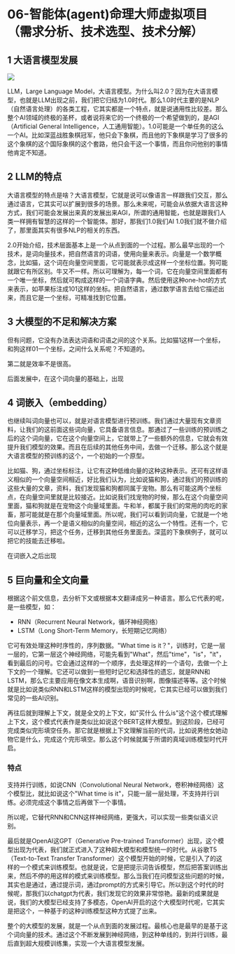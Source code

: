 # 06-智能体(agent)命理大师虚拟项目（需求分析、技术选型、技术分解）

## 1 大语言模型发展

 

![](https://javaedge-1256172393.cos.ap-shanghai.myqcloud.com/image-20240421182200928.png)

LLM，Large Language Model，大语言模型。为什么叫2.0？因为在大语言模型，也就是LLM出现之前，我们把它归结为1.0时代。那么1.0时代主要的是NLP（自然语言处理）的各类工程，它其实都是一个特点，就是说通用性比较差。那么整个AI领域的终极的圣杯，或者说将来它的一个终极的一个希望做到的，是AGI（Artificial General Intelligence，人工通用智能）。1.0可能是一个单任务的这么一个AI。比如深蓝战胜象棋冠军，他只会下象棋，而且他的下象棋是学习了很多的这个象棋的这个国际象棋的这个套路，他只会干这一个事情，而且你问他别的事情他肯定不知道。

## 2 LLM的特点

大语言模型的特点是啥？大语言模型，它就是说可以像语言一样跟我们交互，那么通过语言，它其实可以扩展到很多的场景。那么未来呢，可能会从依据大语言这种方式，我们可能会发展出来真的发展出来AGI，所谓的通用智能，也就是跟我们人类一样拥有智慧的这样的一个智能体。那好，那我们1.0我们AI 1.0我们就不做介绍了，那里面其实有很多NLP的相关的东西。

2.0开始介绍，技术层面基本上是一个从点到面的一个过程。那么最早出现的一个技术，是词向量技术，把自然语言的词语，使用向量来表示。向量是一个数学概念，比如猫，这个词在向量空间里面，它可能就表示成这样一个坐标位置。狗可能就跟它有所区别。牛又不一样。所以可理解为，每一个词，它在向量空间里面都有一个唯一坐标，然后就可构成这样的一个词语字典。然后使用这种one-hot的方式来表示，如苹果标注成101这样的坐标。把自然语言，通过数学语言去给它描述出来，而且它是一个坐标，可精准找到它位置。

## 3 大模型的不足和解决方案

但有问题，它没有办法表达词语和词语之间的这个关系。比如猫1这样一个坐标，和狗这样01一个坐标，之间什么关系呢？不知道的。

第二就是效率不是很高。

后面发展中，在这个词向量的基础上，出现

## 4 词嵌入（embedding）

也继续叫词向量也可以，就是对语言模型进行预训练。我们通过大量现有文章资料，让我们的这前面这些词向量，它具备语言信息。那通过了一些训练的预训练之后的这个词向量，它在这个向量空间上，它就带上了一些额外的信息，它就会有效提升我们模型的效果。而且在后续的其他任务中间，去做一个迁移。那么这个就是大语言模型的预训练的这个，一个初始的一个原型。

比如猫、狗，通过坐标标注，让它有这种低维向量的这种这种表示。还可有这样语义相似的一个向量空间相近，好比我们认为，比如说猫和狗，通过我们的预训练的这些大量的文章，资料，我们发现猫和狗都同属于宠物。那么有可能这两个坐标点，在向量空间里就是比较接近。比如说我们找宠物的时候，那么在这个向量空间里面，猫和狗就是在宠物这个向量域里面。牛和羊，都属于我们的常用的肉吃的家畜，那可能就是在那个向量域里面。所以呢，我们可以看到词向量，它就是一个地位向量表示，再一个是语义相似的向量空间，相近的这么一个特性。还有一个，它可以迁移学习，把这个任务，迁移到其他任务里面去。深蓝的下象棋例子，就可以把它的技能去迁移啦。

在词嵌入之后出现

## 5 巨向量和全文向量

根据这个前文信息，去分析下文或根据本文翻译成另一种语言。那么它代表的呢，是一些模型，如：

- RNN（Recurrent Neural Network，循环神经网络）
- LSTM（Long Short-Term Memory，长短期记忆网络）

它可有效处理这种时序性的，序列数据。"What time is it？"，训练时，它是一层一层的，它第一层这个神经网络，可能先看到"What"，然后"time"，"is"，"it"，看到最后的问号。它会通过这样的一个顺序，去处理这样的一个语句，去做一个上下文的一个理解。它还可以做到一些短时记忆和选择性的遗忘，就是RNN和LSTM，那么它主要应用在像文本生成啊，语音识别啊，图像描述等等。这个时候就是比如说类似RNN和LSTM这样的模型出现的时候呢，它其实已经可以做到我们常见的一些AI识别。

再往后就到理解上下文，就是全文的上下文，如"买什么 什么is"这个这个模式理解上下文，这个模式代表作是类似比如说这个BERT这样大模型。到这阶段，已经可完成类似完形填空任务。那它就是根据上下文理解当前的代词，比如说男他女她动物它是什么，完成这个完形填空。那么这个时候就属于所谓的真域训练模型时代开启。

### 特点

支持并行训练，如说CNN（Convolutional Neural Network，卷积神经网络）这个模型比，就比如说这个"What time is it"，只能一层一层处理，不支持并行训练。必须完成这个事情之后再做下一个事情。

所以呢，它替代RNN和CNN这样神经网络，更强大，可以实现一些类似语义识别。

最后就是OpenAI这GPT（Generative Pre-trained Transformer）出现，这个模型出现为代表，我们就正式进入了这种超大模型和模型统一的时代。从谷歌T5（Text-to-Text Transfer Transformer）这个模型开始的时候，它是引入了的这样的一个模式来训练模型。也就是说，它是把提示词告诉模型，然后把答案训练出来，然后不停的用这样的模式来训练模型。那么当我们在问模型这些问题的时候，其实也是通过，通过提示词，通过prompt的方式来引导它。所以到这个时代的时候呢，那我们以chatgpt为代表，我们发现它的效果非常惊艳。最新的成果就是说，我们的大模型已经支持了多模态，OpenAI开启的这个大模型时代呢，它其实是把这个，一种基于的这种训练模型这种方式提了出来。

整个的大模型的发展，就是一个从点到面的发展过程。最核心也是最早的是基于这个词向量的技术。通过这个不断发展到神经网络，到这种单线的，到并行训练，最后直到超大规模训练集，实现一个大语言模型发展。